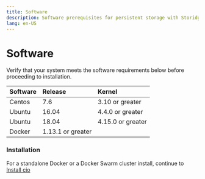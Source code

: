 ```yaml
---
title: Software
description: Software prerequisites for persistent storage with Storidge
lang: en-US
---
```


# Software

Verify that your system meets the software requirements below before proceeding to installation.

| Software      | Release            | Kernel             |
| --------------|:-------------------|:-------------------|
| Centos        | 7.6                | 3.10 or greater    |
| Ubuntu        | 16.04              | 4.4.0 or greater   |
| Ubuntu        | 18.04              | 4.15.0 or greater  |
| Docker        | 1.13.1 or greater  |                    |


<h3>Installation</h3>

For a standalone Docker or a Docker Swarm cluster install, continue to [Install cio](https://guide.storidge.com/getting_started/install.html)

